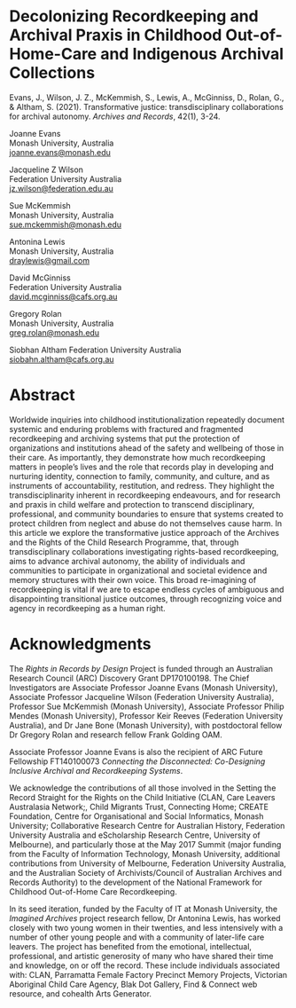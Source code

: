 # Decolonizing Recordkeeping and Archival Praxis in Childhood Out-of-Home-Care and Indigenous Archival Collections

Evans, J., Wilson, J. Z., McKemmish, S., Lewis, A., McGinniss, D., Rolan, G., & Altham, S. (2021). Transformative justice: transdisciplinary collaborations for archival autonomy. _Archives and Records_, 42(1), 3-24. 

Joanne Evans \
Monash University, Australia \
joanne.evans@monash.edu

Jacqueline Z Wilson \
Federation University Australia \
jz.wilson@federation.edu.au

Sue McKemmish \
Monash University, Australia \
sue.mckemmish@monash.edu

Antonina Lewis \
Monash University, Australia \
draylewis@gmail.com

David McGinniss \
Federation University Australia \
david.mcginniss@cafs.org.au

Gregory Rolan \
Monash University, Australia \
greg.rolan@monash.edu

Siobhan Altham
Federation University Australia \
siobahn.altham@cafs.org.au

# Abstract 

Worldwide inquiries into childhood institutionalization repeatedly document systemic and enduring problems with fractured and fragmented recordkeeping and archiving systems that put the protection of organizations and institutions ahead of the safety and wellbeing of those in their care. As importantly, they demonstrate how much recordkeeping matters in people’s lives and the role that records play in developing and nurturing identity, connection to family, community, and culture, and as instruments of accountability, restitution, and redress. They highlight the transdisciplinarity inherent in recordkeeping endeavours, and for research and praxis in child welfare and protection to transcend disciplinary, professional, and community boundaries to ensure that systems created to protect children from neglect and abuse do not themselves cause harm. In this article we explore the transformative justice approach of the Archives and the Rights of the Child Research Programme, that, through transdisciplinary collaborations investigating rights-based recordkeeping, aims to advance archival autonomy, the ability of individuals and communities to participate in organizational and societal evidence and memory structures with their own voice. This broad re-imagining of recordkeeping is vital if we are to escape endless cycles of ambiguous and disappointing transitional justice outcomes, through recognizing voice and agency in recordkeeping as a human right.

# Acknowledgments

The _Rights in Records by Design_ Project is funded through an Australian Research Council (ARC) Discovery Grant DP170100198. The Chief Investigators are Associate Professor Joanne Evans (Monash University), Associate Professor Jacqueline Wilson (Federation University Australia), Professor Sue McKemmish (Monash University), Associate Professor Philip Mendes (Monash University), Professor Keir Reeves (Federation University Australia), and Dr Jane Bone (Monash University), with postdoctoral fellow Dr Gregory Rolan and research fellow Frank Golding OAM.

Associate Professor Joanne Evans is also the recipient of ARC Future Fellowship FT140100073 _Connecting the Disconnected: Co-Designing Inclusive Archival and Recordkeeping Systems_.

We acknowledge the contributions of all those involved in the Setting the Record Straight for the Rights on the Child Initiative (CLAN, Care Leavers Australasia Network;, Child Migrants Trust, Connecting Home; CREATE Foundation, Centre for Organisational and Social Informatics, Monash University; Collaborative Research Centre for Australian History, Federation University Australia and eScholarship Research Centre, University of Melbourne), and particularly those at the May 2017 Summit (major funding from the Faculty of Information Technology, Monash University, additional contributions from University of Melbourne, Federation University Australia, and the Australian Society of Archivists/Council of Australian Archives and Records Authority) to the development of the National Framework for Childhood Out-of-Home Care Recordkeeping.

In its seed iteration, funded by the Faculty of IT at Monash University, the _Imagined Archives_ project research fellow, Dr Antonina Lewis, has worked closely with two young women in their twenties, and less intensively with a number of other young people and with a community of later-life care leavers. The project has benefited from the emotional, intellectual, professional, and artistic generosity of many who have shared their time and knowledge, on or off the record. These include individuals associated with: CLAN, Parramatta Female Factory Precinct Memory Projects, Victorian Aboriginal Child Care Agency, Blak Dot Gallery, Find & Connect web resource, and cohealth Arts Generator.

